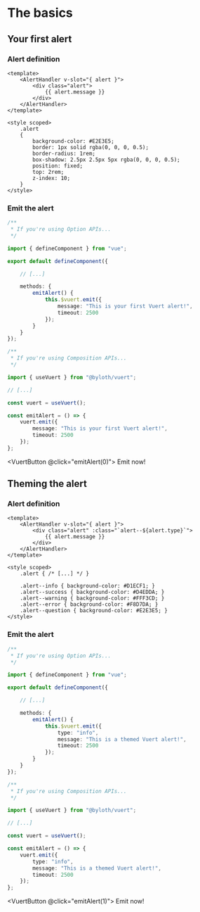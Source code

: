 <script lang="ts" setup>
    import { useVuert } from "@vuert/functions";

    import VuertButton from "./components/ui/VuertButton.vue";

    const ALERTS = [
        {
            message: "This is your first Vuert alert!",
            timeout: 2500
        },
        {
            type: "info",
            message: "This is a themed Vuert alert!",
            timeout: 2500
        }
    ]

    const vuert = useVuert();

    const emitAlert = (index: number) => vuert.emit(ALERTS[index]);
</script>

# The basics

## Your first alert

### Alert definition

```vue
<template>
    <AlertHandler v-slot="{ alert }">
        <div class="alert">
            {{ alert.message }}
        </div>
    </AlertHandler>
</template>

<style scoped>
    .alert
    {
        background-color: #E2E3E5;
        border: 1px solid rgba(0, 0, 0, 0.5);
        border-radius: 1rem;
        box-shadow: 2.5px 2.5px 5px rgba(0, 0, 0, 0.5);
        position: fixed;
        top: 2rem;
        z-index: 10;
    }
</style>
```

### Emit the alert

```ts
/**
 * If you're using Option APIs...
 */

import { defineComponent } from "vue";

export default defineComponent({

    // [...]

    methods: {
        emitAlert() {
            this.$vuert.emit({
                message: "This is your first Vuert alert!",
                timeout: 2500
            });
        }
    }
});
```

```ts
/**
 * If you're using Composition APIs...
 */

import { useVuert } from "@byloth/vuert";

// [...]

const vuert = useVuert();

const emitAlert = () => {
    vuert.emit({
        message: "This is your first Vuert alert!",
        timeout: 2500
    });
};
```

<VuertButton @click="emitAlert(0)">
    Emit now!
</VuertButton>

## Theming the alert

### Alert definition

```vue
<template>
    <AlertHandler v-slot="{ alert }">
        <div class="alert" :class="`alert--${alert.type}`">
            {{ alert.message }}
        </div>
    </AlertHandler>
</template>

<style scoped>
    .alert { /* [...] */ }

    .alert--info { background-color: #D1ECF1; }
    .alert--success { background-color: #D4EDDA; }
    .alert--warning { background-color: #FFF3CD; }
    .alert--error { background-color: #F8D7DA; }
    .alert--question { background-color: #E2E3E5; }
</style>
```

### Emit the alert

```ts
/**
 * If you're using Option APIs...
 */

import { defineComponent } from "vue";

export default defineComponent({

    // [...]

    methods: {
        emitAlert() {
            this.$vuert.emit({
                type: "info",
                message: "This is a themed Vuert alert!",
                timeout: 2500
            });
        }
    }
});
```

```ts
/**
 * If you're using Composition APIs...
 */

import { useVuert } from "@byloth/vuert";

// [...]

const vuert = useVuert();

const emitAlert = () => {
    vuert.emit({
        type: "info",
        message: "This is a themed Vuert alert!",
        timeout: 2500
    });
};
```

<VuertButton @click="emitAlert(1)">
    Emit now!
</VuertButton>
